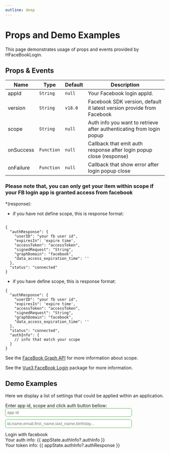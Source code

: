 ```yaml
---
outline: deep
---
```


# Props and Demo Examples

This page demonstrates usage of props and events provided by HFaceBookLogin.

## Props & Events

| Name | Type | Default | Description |
| --- | --- | --- | --- |
| appId | `String` | `null` | Your Facebook login appId. |
| version | `String` | `v18.0` | Facebook SDK version, default it latest version provide from Facebook |
| scope | `String` | `null` | Auth info you want to retrieve after authenticating from login popup |
| onSuccess | `Function` | `null` | Callback that emit auth response after login popup close (response) |
| onFailure | `Function` | `null` | Callback that show error after login popup close |

### Please note that, you can only get your item within scope if your FB login app is granted access from facebook

*(response): 
- if you have not define scope, this is response format:
```

{
  "authResponse": {
    "userID": "your fb user id",
    "expiresIn": 'expire time',
    "accessToken": "accessToken",
    "signedRequest": "String",
    "graphDomain": "facebook",
    "data_access_expiration_time": ''
  },
  "status": "connected"
}
```

- if you have define scope, this is response format:

```
{
  "authResponse": {
    "userID": "your fb user id",
    "expiresIn": 'expire time',
    "accessToken": "accessToken",
    "signedRequest": "String",
    "graphDomain": "facebook",
    "data_access_expiration_time": ''
  },
  "status": "connected",
  "authInfo": {
    // info that match your scope 
  }
}
```
See the [FaceBook Graph API](https://developers.facebook.com/tools/explorer) for more information about scope.

See the [Vue3 FaceBook Login](https://www.npmjs.com/package/@healerlab/vue3-facebook-login) package for more information.


## Demo Examples

Here we display a list of settings that could be applied within an application.

<script setup lang="ts">
import { ref, reactive } from 'vue'
import pkg from "@healerlab/vue3-facebook-login";
const { HFaceBookLogin } = pkg

const appState = reactive({
  appId: "391069538168549",
  scope: "id,email",
  authInfo: undefined
})

const onSuccess = (response) => {
  appState.authInfo = response
  console.log(appState.authInfo)
}

const onFailure = () => {
  alert('Please check your appId and scope')
}
</script>
<div>Enter app id, scope and click auth button bellow:</div>
<input v-model="appState.appId" placeholder="app id" style="width: 400px;border: 1px solid #4caf50;padding: 5px;border-radius: 5px;margin-bottom: 8px" /> <br />
<input v-model="appState.scope" placeholder="id,name,email,first_name,last_name,birthday..." style="width: 400px;border: 1px solid #4caf50;padding: 5px;border-radius: 5px" />

<div style="margin-top: 12px" v-if="appState.appId">
  <HFaceBookLogin
    v-slot="fbLogin"
    :app-id="appState.appId"
    :scope="appState.scope"
    @onSuccess="onSuccess"
    @onFailure="onFailure"
  >
    <span @click="fbLogin.initFBLogin" class="fb-button">Login with facebook</span>
  </HFaceBookLogin>
</div>

<div class="authContent">
  <div v-if="appState.authInfo?.authInfo">Your auth info: {{ appState.authInfo?.authInfo }}</div>
  <div v-if="appState.authInfo">
    Your token info: {{ appState.authInfo?.authResponse }}
  </div>
</div>
